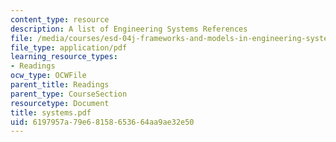 ```yaml
---
content_type: resource
description: A list of Engineering Systems References
file: /media/courses/esd-04j-frameworks-and-models-in-engineering-systems-engineering-system-design-spring-2007/6197957a79e68158653664aa9ae32e50_systems.pdf
file_type: application/pdf
learning_resource_types:
- Readings
ocw_type: OCWFile
parent_title: Readings
parent_type: CourseSection
resourcetype: Document
title: systems.pdf
uid: 6197957a-79e6-8158-6536-64aa9ae32e50
---
```

